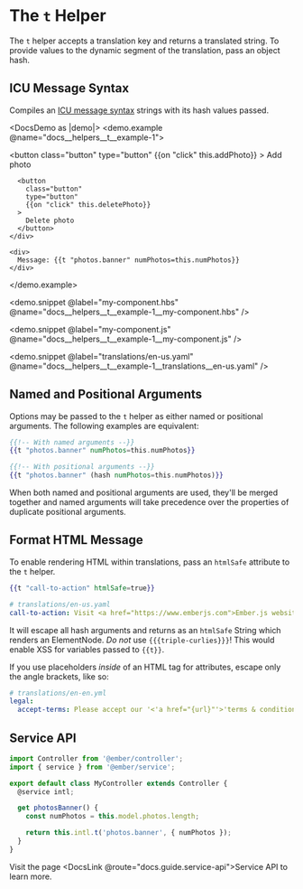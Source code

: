 <LocaleSwitcher />

# The `t` Helper

The `t` helper accepts a translation key and returns a translated string.
To provide values to the dynamic segment of the translation, pass an object hash.


## ICU Message Syntax

Compiles an [ICU message syntax](https://formatjs.io/docs/core-concepts/icu-syntax) strings with its hash values passed.

<DocsDemo as |demo|>
  <demo.example @name="docs__helpers__t__example-1">
    <div class="toolbar">
      <button
        class="button"
        type="button"
        {{on "click" this.addPhoto}}
      >
        Add photo
      </button>

      <button
        class="button"
        type="button"
        {{on "click" this.deletePhoto}}
      >
        Delete photo
      </button>
    </div>

    <div>
      Message: {{t "photos.banner" numPhotos=this.numPhotos}}
    </div>
  </demo.example>

  <demo.snippet
    @label="my-component.hbs"
    @name="docs__helpers__t__example-1__my-component.hbs"
  />

  <demo.snippet
    @label="my-component.js"
    @name="docs__helpers__t__example-1__my-component.js"
  />

  <demo.snippet
    @label="translations/en-us.yaml"
    @name="docs__helpers__t__example-1__translations__en-us.yaml"
  />
</DocsDemo>


## Named and Positional Arguments

Options may be passed to the `t` helper as either named or positional arguments. The following examples are equivalent:

```hbs
{{!-- With named arguments --}}
{{t "photos.banner" numPhotos=this.numPhotos}}
```

```hbs
{{!-- With positional arguments --}}
{{t "photos.banner" (hash numPhotos=this.numPhotos)}}
```

When both named and positional arguments are used, they'll be merged together and named arguments will take precedence over the properties of duplicate positional arguments.


## Format HTML Message

To enable rendering HTML within translations, pass an `htmlSafe` attribute to the `t` helper.

```hbs
{{t "call-to-action" htmlSafe=true}}
```

```yaml
# translations/en-us.yaml
call-to-action: Visit <a href="https://www.emberjs.com">Ember.js website</a>.
```

It will escape all hash arguments and returns as an `htmlSafe` String which renders an ElementNode.
_Do not_ use `{{{triple-curlies}}}`! This would enable XSS for variables passed
to `{{t}}`.

If you use placeholders _inside_ of an HTML tag for attributes, escape only the
angle brackets, like so:

```yaml
# translations/en-en.yml
legal:
  accept-terms: Please accept our '<'a href="{url}"'>'terms & conditions'</a>'.
```


## Service API

```js
import Controller from '@ember/controller';
import { service } from '@ember/service';

export default class MyController extends Controller {
  @service intl;

  get photosBanner() {
    const numPhotos = this.model.photos.length;

    return this.intl.t('photos.banner', { numPhotos });
  }
}
```

Visit the page <DocsLink @route="docs.guide.service-api">Service API</DocsLink> to learn more.